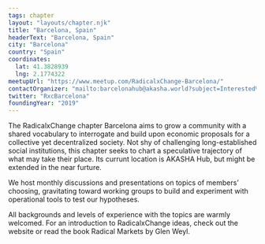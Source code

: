 ```yaml
---
tags: chapter
layout: "layouts/chapter.njk"
title: "Barcelona, Spain"
headerText: "Barcelona, Spain"
city: "Barcelona"
country: "Spain"
coordinates:
  lat: 41.3828939
  lng: 2.1774322
meetupUrl: "https://www.meetup.com/RadicalxChange-Barcelona/"
contactOrganizer: "mailto:barcelonahub@akasha.world?subject=Interested%20in%20the%20RadicalxChange%20Barcelona%20chapter&body=Hello!%20I'm%20interested%20in%20the%20RadicalxChange%20chapter%20in%20Barcelona."
twitter: "RxcBarcelona"
foundingYear: "2019"
---
```


The RadicalxChange chapter Barcelona aims to grow a community with a shared vocabulary to interrogate and build upon economic proposals for a collective yet decentralized society. Not shy of challenging long-established social institutions, this chapter seeks to chart a speculative trajectory of what may take their place. Its currunt location is AKASHA Hub, but might be extended in the near furture.

We host monthly discussions and presentations on topics of members’ choosing, gravitating toward working groups to build and experiment with operational tools to test our hypotheses.

All backgrounds and levels of experience with the topics are warmly welcomed. For an introduction to RadicalxChange ideas, check out the website or read the book Radical Markets by Glen Weyl.
